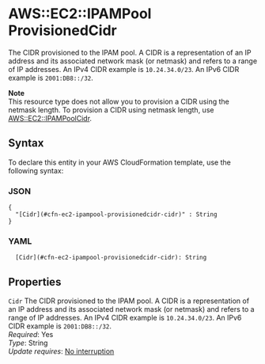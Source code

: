 # AWS::EC2::IPAMPool ProvisionedCidr<a name="aws-properties-ec2-ipampool-provisionedcidr"></a>

The CIDR provisioned to the IPAM pool\. A CIDR is a representation of an IP address and its associated network mask \(or netmask\) and refers to a range of IP addresses\. An IPv4 CIDR example is `10.24.34.0/23`\. An IPv6 CIDR example is `2001:DB8::/32`\.

**Note**  
This resource type does not allow you to provision a CIDR using the netmask length\. To provision a CIDR using netmask length, use [AWS::EC2::IPAMPoolCidr](https://docs.aws.amazon.com/AWSCloudFormation/latest/UserGuide/aws-resource-ec2-ipampoolcidr.html)\.

## Syntax<a name="aws-properties-ec2-ipampool-provisionedcidr-syntax"></a>

To declare this entity in your AWS CloudFormation template, use the following syntax:

### JSON<a name="aws-properties-ec2-ipampool-provisionedcidr-syntax.json"></a>

```
{
  "[Cidr](#cfn-ec2-ipampool-provisionedcidr-cidr)" : String
}
```

### YAML<a name="aws-properties-ec2-ipampool-provisionedcidr-syntax.yaml"></a>

```
  [Cidr](#cfn-ec2-ipampool-provisionedcidr-cidr): String
```

## Properties<a name="aws-properties-ec2-ipampool-provisionedcidr-properties"></a>

`Cidr` <a name="cfn-ec2-ipampool-provisionedcidr-cidr"></a>
The CIDR provisioned to the IPAM pool\. A CIDR is a representation of an IP address and its associated network mask \(or netmask\) and refers to a range of IP addresses\. An IPv4 CIDR example is `10.24.34.0/23`\. An IPv6 CIDR example is `2001:DB8::/32`\.  
_Required_: Yes  
_Type_: String  
_Update requires_: [No interruption](https://docs.aws.amazon.com/AWSCloudFormation/latest/UserGuide/using-cfn-updating-stacks-update-behaviors.html#update-no-interrupt)
